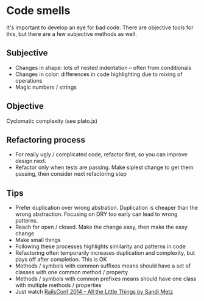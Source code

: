 # Code smells

It's important to develop an eye for bad code. There are objective tools for this, but there are a few subjective methods as well.

## Subjective

* Changes in shape: lots of nested indentation – often from conditionals
* Changes in color: differences in code highlighting due to mixing of operations
* Magic numbers / strings

## Objective

Cyclomatic complexity (see plato.js)

## Refactoring process

* For really ugly / complicated code, refactor first, so you can improve design next.
* Refactor only when tests are passing. Make siplest change to get them passing, then consider next refactoring step

## Tips

* Prefer duplication over wrong abstration. Duplication is cheaper than the wrong abstraction. Focusing on DRY too early can lead to wrong patterns.
* Reach for open / closed. Make the change easy, then make the easy change
* Make small things
* Following these processes highlights similarity and patterns in code
* Refactoring often temporarily increases duplication and complexity, but pays off after completion. This is OK
* Methods / symbols with common suffixes means should have a set of classes with one common method / property
* Methods / symbols with common prefixes means should have one class with multiple methods / properties
* Just watch [RailsConf 2014 - All the Little Things by Sandi Metz](https://www.youtube.com/watch?v=8bZh5LMaSmE)
